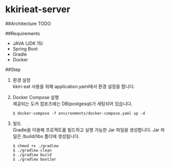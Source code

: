 # kkirieat-server

##Architecture
TODO

##Requirements
- JAVA (JDK 15)
- Spring Boot
- Gradle
- Docker

##Step
1. 환경 설정 <br>
kkiri-eat 사용을 위해 application.yaml에서 환경 설정을 합니다.
2. Docker Compose 실행 <br>
제공되는 도커 컴포즈에는 DB(postgesql)가 세팅되어 있습니다.
    ``` 
    $ docker-compose -f environments/docker-compose.yaml up -d
    ```
3. 빌드 <br>
Gradle을 이용해 프로젝트를 빌드하고 실행 가능한 Jar 파일을 생성합니다. Jar 파일은 /build/libs 폴더에 생성됩니다.

    ``` 
    $ chmod +x ./gradlew
    $ ./gradlew clean
    $ ./gradlew build
    $ ./gradlew bootJar
    ```